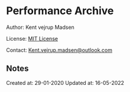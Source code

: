 # Performance Archive
Author: Kent vejrup Madsen

License: [MIT License](license.md)

Contact: Kent.vejrup.madsen@outlook.com

## Notes
Created at: 29-01-2020
Updated at: 16-05-2022

